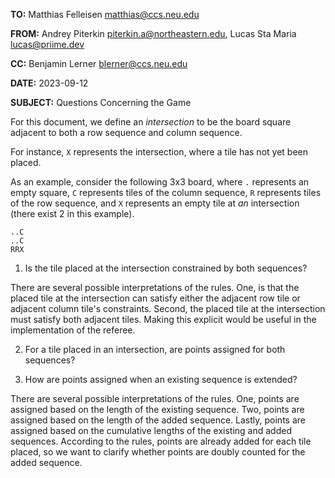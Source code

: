 **TO:** Matthias Felleisen <matthias@ccs.neu.edu>

**FROM:** Andrey Piterkin <piterkin.a@northeastern.edu>, Lucas Sta Maria
<lucas@priime.dev>

**CC:** Benjamin Lerner <blerner@ccs.neu.edu>

**DATE:** 2023-09-12

**SUBJECT:** Questions Concerning the Game

For this document, we define an *intersection* to be the board square
adjacent to both a row sequence and column sequence. 

For instance, `X`
represents the intersection, where a tile has not yet been placed.

As an example, consider the following 3x3 board, where `.` represents an
empty square, `C` represents tiles of the column sequence, `R`
represents tiles of the row sequence, and `X` represents an empty tile
at *an* intersection (there exist 2 in this example).

```
..C
..C
RRX
```

1. Is the tile placed at the intersection constrained by both sequences?

There are several possible interpretations of the rules. One, is that
the placed tile at the intersection can satisfy either the adjacent row
tile or adjacent column tile's constraints. Second, the placed tile at
the intersection must satisfy both adjacent tiles. Making this explicit
would be useful in the implementation of the referee.

2. For a tile placed in an intersection, are points assigned for both
   sequences?

3. How are points assigned when an existing sequence is extended?

There are several possible interpretations of the rules. One, points are
assigned based on the length of the existing sequence. Two, points are
assigned based on the length of the added sequence. Lastly, points are
assigned based on the cumulative lengths of the existing and added
sequences. According to the rules, points are already added for each
tile placed, so we want to clarify whether points are doubly counted for
the added sequence.
